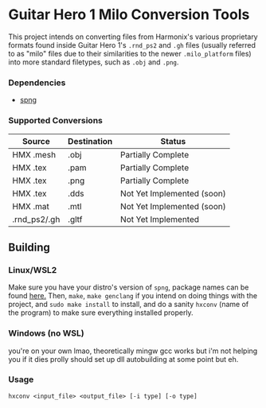 # Guitar Hero 1 Milo Conversion Tools

This project intends on converting files from Harmonix's various proprietary
formats found inside Guitar Hero 1's `.rnd_ps2` and `.gh` files (usually referred
to as "milo" files due to their similarities to the newer `.milo_platform` files)
into more standard filetypes, such as `.obj` and `.png`.

### Dependencies
- [spng](https://libspng.org/)

### Supported Conversions

|   Source      |   Destination |   Status                      |
|---------------|---------------|-------------------------------|
|   HMX .mesh   |   .obj        |   Partially Complete          |
|   HMX .tex    |   .pam        |   Partially Complete          |
|   HMX .tex    |   .png        |   Partially Complete          |
|   HMX .tex    |   .dds        |   Not Yet Implemented (soon)  |
|   HMX .mat    |   .mtl        |   Not Yet Implemented (soon)  |
|  .rnd_ps2/.gh |   .gltf       |   Not Yet Implemented         |

## Building

### Linux/WSL2

Make sure you have your distro's version of `spng`, package names can be found [here.](https://libspng.org/download/) Then, `make`, `make genclang` if you intend on doing things with the project, and `sudo make install` to install, and do a sanity `hxconv` (name of the program) to make sure everything installed properly.

### Windows (no WSL)

you're on your own lmao, theoretically mingw gcc works but i'm not helping you if it dies
prolly should set up dll autobuilding at some point but eh.

### Usage

`hxconv <input_file> <output_file> [-i type] [-o type]`